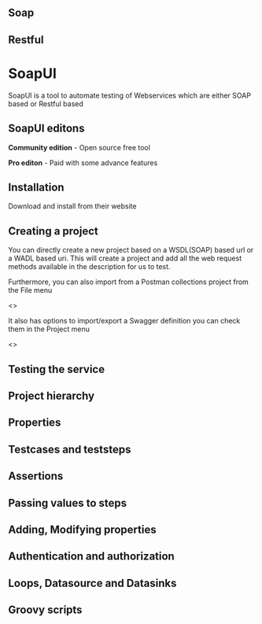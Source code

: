 ## Soap

## Restful


# SoapUI

SoapUI is a tool to automate testing of Webservices which are either SOAP based or Restful based



## SoapUI editons

**Community edition** - Open source free tool

**Pro editon** - Paid with some advance features

## Installation

Download and install from their website

## Creating a project

You can directly create a new project based on a WSDL(SOAP) based url or a WADL based uri.
This will create a project and add all the web request methods available in the description for us to test.


Furthermore, you can also import from a Postman collections project from the File menu

<<File menu>>

It also has options to import/export a Swagger definition you can check them in the Project menu

<<Project menu>>

## Testing the service


## Project hierarchy

## Properties

## Testcases and teststeps

## Assertions

## Passing values to steps

## Adding, Modifying properties

## Authentication and authorization

## Loops, Datasource and Datasinks

## Groovy scripts
